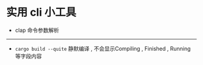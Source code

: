 # 实用 cli 小工具

- clap 命令参数解析

---

- `cargo build --quite` 静默编译 , 不会显示Compiling , Finished , Running 等字段内容
